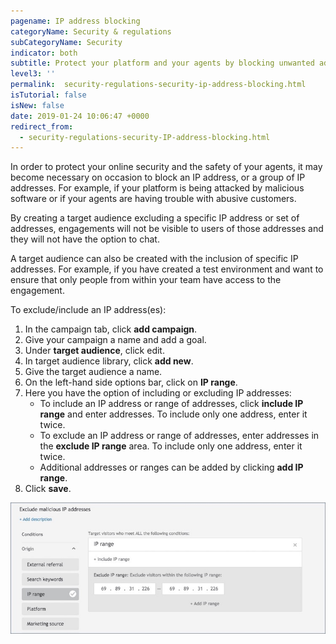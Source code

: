 ```yaml
---
pagename: IP address blocking
categoryName: Security & regulations
subCategoryName: Security
indicator: both
subtitle: Protect your platform and your agents by blocking unwanted addresses
level3: ''
permalink:  security-regulations-security-ip-address-blocking.html
isTutorial: false
isNew: false
date: 2019-01-24 10:06:47 +0000
redirect_from:
  - security-regulations-security-IP-address-blocking.html
---
```

In order to protect your online security and the safety of your agents, it may become necessary on occasion to block an IP address, or a group of IP addresses. For example, if your platform is being attacked by malicious software or if your agents are having trouble with abusive customers.

By creating a target audience excluding a specific IP address or set of addresses, engagements will not be visible to users of those addresses and they will not have the option to chat.

A target audience can also be created with the inclusion of specific IP addresses. For example, if you have created a test environment and want to ensure that only people from within your team have access to the engagement.

To exclude/include an IP address(es):

1. In the campaign tab, click **add campaign**.
2. Give your campaign a name and add a goal.
3. Under **target audience**, click edit.
4. In target audience library, click **add new**.
5. Give the target audience a name.
6. On the left-hand side options bar, click on **IP range**.
7. Here you have the option of including or excluding IP addresses:
   * To include an IP address or range of addresses, click **include IP range** and enter addresses. To include only one address, enter it twice.
   * To exclude an IP address or range of addresses, enter addresses in the **exclude IP range** area. To include only one address, enter it twice.
   * Additional addresses or ranges can be added by clicking **add IP range**.
8. Click **save**.

![](/img/IP_address_blocking2.jpg)
